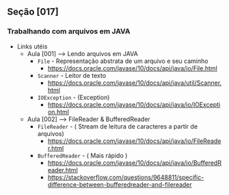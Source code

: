 ## Seção [017]

### Trabalhando com arquivos em JAVA

- Links utéis 
  - Aula [001] --> Lendo arquivos em JAVA
    - `File` - Representação abstrata de um arquivo e seu caminho
      - https://docs.oracle.com/javase/10/docs/api/java/io/File.html
    - `Scanner` - Leitor de texto
      - https://docs.oracle.com/javase/10/docs/api/java/util/Scanner.html
    - `IOException` - (Exception)
      - https://docs.oracle.com/javase/10/docs/api/java/io/IOException.html
  - Aula [002] --> FileReader & BufferedReader
    - `FileReader` - ( Stream de leitura de caracteres a partir de arquivos)
      - https://docs.oracle.com/javase/10/docs/api/java/io/FileReader.html
    - `BufferedReader` - ( Mais rápido )
      - https://docs.oracle.com/javase/10/docs/api/java/io/BufferedReader.html
      - https://stackoverflow.com/questions/9648811/specific-difference-between-bufferedreader-and-filereader